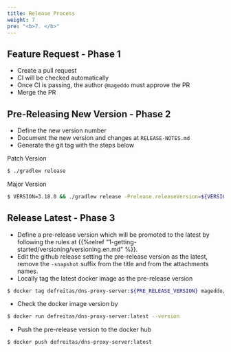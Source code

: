 ```yaml
---
title: Release Process
weight: 7
pre: "<b>7. </b>"
---
```


## Feature Request - Phase 1

* Create a pull request
* CI will be checked automatically
* Once CI is passing, the author `@mageddo` must approve the PR
* Merge the PR

## Pre-Releasing New Version - Phase 2

* Define the new version number
* Document the new version and changes at `RELEASE-NOTES.md`
* Generate the git tag with the steps below

Patch Version
```bash
$ ./gradlew release
```

Major Version
```bash
$ VERSION=3.18.0 && ./gradlew release -Prelease.releaseVersion=${VERSION} -Prelease.newVersion=${VERSION}
```

## Release Latest - Phase 3

* Define a pre-release version which will be promoted to the latest by following the rules at {{%relref "1-getting-started/versioning/versioning.en.md" %}}.
* Edit the github release setting the pre-release version as the latest, remove the `-snapshot` suffix from the title 
and from the attachments names.
* Locally tag the latest docker image as the pre-release version
```bash
$ docker tag defreitas/dns-proxy-server:${PRE_RELEASE_VERSION} mageddo/dns-proxy-server:latest
```
* Check the docker image version by 
```bash
$ docker run defreitas/dns-proxy-server:latest --version
```
* Push the pre-release version to the docker hub
```bash
$ docker push defreitas/dns-proxy-server:latest
```

